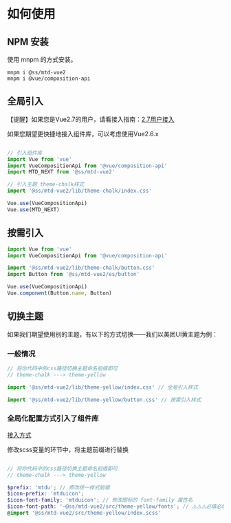 # 如何使用
## NPM 安装
使用 mnpm 的方式安装。
```
mnpm i @ss/mtd-vue2
mnpm i @vue/composition-api
```

## 全局引入

【提醒】如果您是Vue2.7的用户，请看接入指南：[2.7用户接入](https://km.sankuai.com/collabpage/1393741062#id-%E4%B8%80%E3%80%81%E3%80%90%E6%96%B0%E7%94%9F%E6%B4%BE%E3%80%91%E5%A6%82%E6%9E%9C%E4%BD%A0%E6%98%AF%E6%96%B0%E7%9A%84%20Vue%202.x%20%E9%A1%B9%E7%9B%AE%EF%BC%8C%E5%8F%AF%E4%BB%A5%E7%9B%B4%E6%8E%A5%E4%BD%BF%E7%94%A8%20%E7%BE%8E%E5%9B%A2%20UI%203.0%20Vue%20%E7%BB%84%E4%BB%B6%E5%BA%93)

如果您期望更快捷地接入组件库，可以考虑使用Vue2.6.x


```js

// 引入组件库
import Vue from 'vue'
import VueCompositionApi from '@vue/composition-api'
import MTD_NEXT from '@ss/mtd-vue2'

// 引入主题 theme-chalk样式
import '@ss/mtd-vue2/lib/theme-chalk/index.css'

Vue.use(VueCompositionApi)
Vue.use(MTD_NEXT)

```
## 按需引入

```js
import Vue from 'vue'
import VueCompositionApi from '@vue/composition-api'

import '@ss/mtd-vue2/lib/theme-chalk/button.css'
import Button from '@ss/mtd-vue2/es/button'

Vue.use(VueCompositionApi)
Vue.component(Button.name, Button)
```


## 切换主题

如果我们期望使用别的主题，有以下的方式切换——我们以美团UI黄主题为例：


### 一般情况
```js
// 将你代码中的css路径切换主题命名前缀即可
// theme-chalk ---> theme-yellow

import '@ss/mtd-vue2/lib/theme-yellow/index.css' // 全局引入样式

import '@ss/mtd-vue2/lib/theme-yellow/button.css' // 按需引入样式
```


### 全局化配置方式引入了组件库
[接入方式](https://km.sankuai.com/collabpage/1393741062#id-%E4%B8%89%E3%80%81%E3%80%90%E5%85%B1%E5%AD%98%E6%B4%BE%E3%80%91%E5%A6%82%E6%9E%9C%E4%BD%A0%E5%B7%B2%E7%BB%8F%E6%9C%89%E7%BB%84%E4%BB%B6%E5%BA%93%EF%BC%8C%E4%BD%86%E6%98%AF%E5%90%8C%E6%97%B6%E6%83%B3%E5%BC%95%E5%85%A5%20MTD%203.0%20%E7%BB%84%E4%BB%B6%E5%BA%93%E9%83%A8%E5%88%86%E7%BB%84%E4%BB%B6)

修改scss变量的环节中，将主题前缀进行替换

```scss

// 将你代码中的css路径切换主题命名前缀即可
// theme-chalk ---> theme-yellow

$prefix: 'mtdu'; // 修改统一样式前缀
$icon-prefix: 'mtduicon';
$icon-font-family: 'mtduicon'; // 修改图标的 font-family 属性名
$icon-font-path: '~@ss/mtd-vue2/src/theme-yellow/fonts'; // ⚠️⚠️⚠️必填必填必填必填必填必填必填！！！！！！！！！！！！！！！！
@import '@ss/mtd-vue2/src/theme-yellow/index.scss'

```
